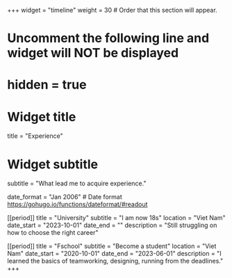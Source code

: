 +++
widget = "timeline"
weight = 30  # Order that this section will appear.

# Uncomment the following line and widget will NOT be displayed
# hidden = true

# Widget title
title = "Experience"
# Widget subtitle
subtitle = "What lead me to acquire experience."

date_format = "Jan 2006" # Date format https://gohugo.io/functions/dateformat/#readout

[[period]]
  title = "University"
  subtitle = "I am now 18s"
  location = "Viet Nam"
  date_start = "2023-10-01"
  date_end = ""
  description = "Still struggling on how to choose the right career"

[[period]]
  title = "Fschool"
  subtitle = "Become a student"
  location = "Viet Nam"
  date_start = "2020-10-01"
  date_end = "2023-06-01"
  description = "I learned the basics of teamworking, designing, running from the deadlines."
+++